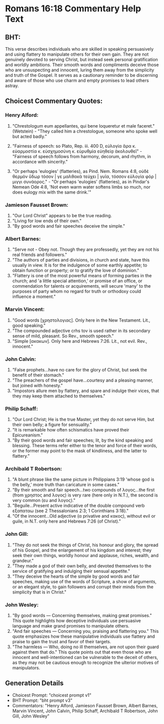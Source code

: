 # Romans 16:18 Commentary Help Text

## BHT:
This verse describes individuals who are skilled in speaking persuasively and using flattery to manipulate others for their own gain. They are not genuinely devoted to serving Christ, but instead seek personal gratification and worldly ambitions. Their smooth words and compliments deceive those who are unsuspecting and innocent, luring them away from the simplicity and truth of the Gospel. It serves as a cautionary reminder to be discerning and aware of those who use charm and empty promises to lead others astray.

## Choicest Commentary Quotes:
### Henry Alford:
1. "Chrestologum eum appellantes, qui bene loqueretur et male faceret." (Wetstein) - "They called him a chrestologue, someone who spoke well but acted badly."

2. "Fairness of speech: so Plato, Rep. iii. 400 D, εὐλογία ἄρα κ. εὐαρμοστία κ. εὐσχημοσύνη κ. εὐρυθμία εὐηθείᾳ ἀκολουθεῖ" - "Fairness of speech follows from harmony, decorum, and rhythm, in accordance with sincerity."

3. "Or perhaps 'eulogies' (flatteries), as Pind. Nem. Romans 4:8, οὐδὲ θερμὸν ὕδωρ τόσον | γε μαλθακὰ τεύχει | γυῖα, τόσσον εὐλογία φόρ | μιγγι συνάορος." - "Or perhaps 'eulogies' (flatteries), as in Pindar's Nemean Ode 4:8, 'Not even warm water softens limbs so much, nor does eulogy mix with the same drink.'"

### Jamieson Fausset Brown:
1. "Our Lord Christ" appears to be the true reading.
2. "Living for low ends of their own."
3. "By good words and fair speeches deceive the simple."

### Albert Barnes:
1. "Serve not - Obey not. Though they are professedly, yet they are not his real friends and followers."
2. "The authors of parties and divisions, in church and state, have this usually in view. It is for the indulgence of some earthly appetite; to obtain function or property; or to gratify the love of dominion."
3. "Flattery is one of the most powerful means of forming parties in the church; and 'a little special attention,' or promise of an office, or commendation for talents or acquirements, will secure 'many' to the purposes of party whom no regard for truth or orthodoxy could influence a moment."

### Marvin Vincent:
1. "Good words [χρηστολογιας]. Only here in the New Testament. Lit., good speaking."
2. "The compounded adjective crhs tov is used rather in its secondary sense of mild, pleasant. So Rev., smooth speech."
3. "Simple [ακακων]. Only here and Hebrews 7:26. Lit., not evil. Rev., innocent."

### John Calvin:
1. "False prophets...have no care for the glory of Christ, but seek the benefit of their stomach."
2. "The preachers of the gospel have...courtesy and a pleasing manner, but joined with honesty."
3. "Impostors allure men by flattery, and spare and indulge their vices, that they may keep them attached to themselves."

### Philip Schaff:
1. "Our Lord Christ; He is the true Master, yet they do not serve Him, but their own belly; a figure for sensuality."
2. "It is remarkable how often schismatics have proved their Epicureanism."
3. "By their good words and fair speeches; lit, by the kind speaking and blessing. These terms refer either to the tenor and force of their words, or the former may point to the mask of kindliness, and the latter to flattery."

### Archibald T Robertson:
1. "A blunt phrase like the same picture in Philippians 3:19 'whose god is the belly,' more truth than caricature in some cases."
2. "By their smooth and fair speech...two compounds of λογος...the first (from χρηστος and λογος) is very rare (here only in N.T.), the second is very common (ευ and λογος)."
3. "Beguile...Present active indicative of the double compound verb εξαπαταω (see 2 Thessalonians 2:3; 1 Corinthians 3:18)."
4. "Of the innocent...Old adjective (α privative and κακος), without evil or guile, in N.T. only here and Hebrews 7:26 (of Christ)."

### John Gill:
1. "They do not seek the things of Christ, his honour and glory, the spread of his Gospel, and the enlargement of his kingdom and interest; they seek their own things, worldly honour and applause, riches, wealth, and grandeur."
2. "They made a god of their own belly, and devoted themselves to the service of gratifying and indulging their sensual appetite."
3. "They deceive the hearts of the simple by good words and fair speeches, making use of the words of Scripture, a show of arguments, or an elegant style, to gain followers and corrupt their minds from the simplicity that is in Christ."

### John Wesley:
1. "By good words — Concerning themselves, making great promises." This quote highlights how deceptive individuals use persuasive language and make grand promises to manipulate others.
2. "And fair speeches — Concerning you, praising and flattering you." This quote emphasizes how these manipulative individuals use flattery and praise to gain the trust and favor of their targets.
3. "The harmless — Who, doing no ill themselves, are not upon their guard against them that do." This quote points out that even those who are innocent and well-intentioned can be vulnerable to the deceit of others, as they may not be cautious enough to recognize the ulterior motives of manipulators.


## Generation Details
- Choicest Prompt: "choicest prompt v1"
- BHT Prompt: "bht prompt v3"
- Commentators: "Henry Alford, Jamieson Fausset Brown, Albert Barnes, Marvin Vincent, John Calvin, Philip Schaff, Archibald T Robertson, John Gill, John Wesley"
